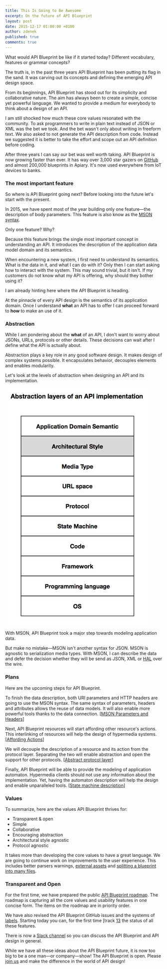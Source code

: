 ```yaml
---
title: This Is Going to Be Awesome
excerpt: On the future of API Blueprint
layout: post
date: 2015-12-17 01:00:00 +0100
author: zdenek
published: true
comments: true
---
```


What would API Blueprint be like if it started today? Different vocabulary, features or grammar concepts?

The truth is, in the past three years API Blueprint has been putting its flag in the sand. It was carving out its concepts and defining the emerging API design space.

From its beginnings, API Blueprint has stood out for its simplicity and collaborative nature. The aim has always been to create a simple, concise yet powerful language. We wanted to provide a medium for everybody to think about a design of an API.

I am still shocked how much these core values resonated with the community. To ask programmers to write in plain text instead of JSON or XML was the bet we took. And the bet wasn't only about writing in freeform text. We also asked to not generate the API description from code. Instead we suggested it is better to take the effort and scope out an API definition before coding.

After three years I can say our bet was well worth taking. API Blueprint is now growing faster than ever. It has way over 3,000 star gazers on [GitHub][1] and almost 200,000 blueprints in Apiary. It's now used everywhere from IoT devices to banks.

### The most important feature

So where is API Blueprint going next? Before looking into the future let's start with the present.

In 2015, we have spent most of the year building only one feature—the description of body parameters. This feature is also know as the [MSON syntax][2].

Only one feature? Why?

Because this feature brings the single most important concept in understanding an API. It introduces the description of the application data model domain and its semantics.

When encountering a new system, I first need to understand its semantics. What is the data in it, and what I can do with it? Only then I can start asking how to interact with the system. This may sound trivial, but it isn't. If my customers do not know what my API is offering, why should they bother using it?

I am already hinting here where the API Blueprint is heading.

At the pinnacle of every API design is the semantics of its application domain. Once I understand **what** an API has to offer I can proceed forward to **how** to make an use of it.

### Abstraction

While I am pondering about the **what** of an API, I don't want to worry about JSONs, URLs, protocols or other details. These decisions can wait after I define what the API is actually about.

Abstraction plays a key role in any good software design. It makes design of complex systems possible. It encapsulates behavior, decouples elements and enables modularity.

Let's look at the levels of abstraction when designing an API and its implementation.

![Abstraction][3]

With MSON, API Blueprint took a major step towards modeling application data.

But make no mistake—MSON isn't another syntax for JSON. MSON is agnostic to serialization media types. With MSON, I can describe the data and defer the decision whether they will be send as JSON, XML or [HAL][4] over the wire.

### Plans

Here are the upcoming steps for API Blueprint.

To finish the data description, both URI parameters and HTTP headers are going to use the MSON syntax. The same syntax of parameters, headers and attributes allows the reuse of data models. It will also enable more powerful tools thanks to the data connection. [[MSON Parameters and Headers][5]]

Next, API Blueprint resources will start affording other resource's actions. This interlinking of resources will help the design of hypermedia systems. [[Affording Actions][6]]

We will decouple the description of a resource and its action from the protocol layer. Separating the two will enable abstraction and open the support for other protocols. [[Abstract protocol layer][7]]

Finally, API Blueprint will be able to provide the modeling of application automaton. Hypermedia clients should not use any information about the implementation. Yet, having the automaton description will help the design and enable unparalleled tools. [[State machine description][8]]

### Values

To summarize, here are the values API Blueprint thrives for:

* Transparent &amp; open
* Simple
* Collaborative
* Encouraging abstraction
* Architectural style agnostic
* Protocol agnostic

It takes more than developing the core values to have a great language. We are going to continue work on improvements to the user experience. This includes better parsers warnings, [external assets][9] and [splitting a blueprint into many files][10].

### Transparent and Open

For the first time, we have prepared the public [API Blueprint roadmap][11]. The roadmap is capturing all the core values and usability features in one concise form. The items on the roadmap are in priority order.

We have also revised the API Blueprint GitHub issues and the systems of [labels][12]. Starting today you can, for the first time [track [13] the status of all these features.

There is now a [Slack channel][14] so you can discuss the API Blueprint and API design in general.

While we have all these ideas about the API Blueprint future, it is now too big to be a one man—or company—show! The API Blueprint is open. Please [join us][15] and make the difference in the world of API design!

[1]: https://github.com/apiaryio/api-blueprint
[2]: https://github.com/apiaryio/mson
[3]: /images/2015-12-16-API-Blueprint-Future/abstraction.png
[4]: http://stateless.co/hal_specification.html
[5]: https://github.com/apiaryio/api-blueprint/issues/286
[6]: https://github.com/apiaryio/api-blueprint/issues/288
[7]: https://github.com/apiaryio/api-blueprint/issues/289
[8]: https://github.com/apiaryio/api-blueprint/issues/290
[9]: https://github.com/apiaryio/api-blueprint/issues/20
[10]: https://github.com/apiaryio/api-blueprint/issues/8
[11]: https://github.com/apiaryio/api-blueprint/wiki/Roadmap
[12]: https://github.com/apiaryio/api-blueprint/wiki/Labels
[13]: https://github.com/apiaryio/api-blueprint/wiki/Labels#3-status
[14]: https://apiblueprint-slack.herokuapp.com/
[15]: https://github.com/apiaryio/api-blueprint#contribute
